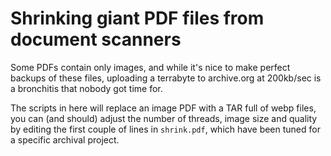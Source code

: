 # Shrinking giant PDF files from document scanners

Some PDFs contain only images, and while it's nice to make perfect backups of
these files, uploading a terrabyte to archive.org at 200kb/sec is a bronchitis
that nobody got time for.

The scripts in here will replace an image PDF with a TAR full of webp files, you
can (and should) adjust the number of threads, image size and quality by editing
the first couple of lines in `shrink.pdf`, which have been tuned for a specific
archival project.
